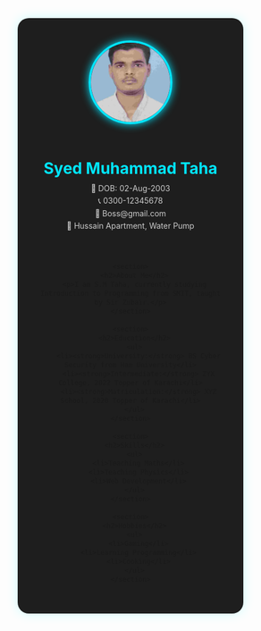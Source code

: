 <!DOCTYPE html>
<html lang="en">
<head>
  <meta charset="UTF-8" />
  <meta name="viewport" content="width=device-width, initial-scale=1.0"/>
  <title>Syed Muhammad Taha - CV</title>
  <style>
    * {
      margin: 0;
      padding: 0;
      box-sizing: border-box;
    }

    body {
      background: #121212;
      color: #ffffff;
      font-family: 'Segoe UI', sans-serif;
      display: flex;
      justify-content: center;
      align-items: center;
      padding: 30px;
      min-height: 100vh;
    }

    .container {
      width: 100%;
      max-width: 800px;
      background-color: #1e1e1e;
      padding: 40px;
      border-radius: 20px;
      box-shadow: 0 0 20px rgba(0, 255, 255, 0.2);
      text-align: center;
    }

    .profile-pic {
      width: 150px;
      height: 150px;
      border-radius: 50%;
      object-fit: cover;
      border: 4px solid #00e5ff;
      box-shadow: 0 0 15px #00e5ff;
      margin-bottom: 20px;
    }

    h1 {
      color: #00e5ff;
      margin-bottom: 10px;
    }

    p {
      margin: 5px 0;
      color: #ccc;
    }

    section {
      margin: 30px 0;
    }

    section h2 {
      color: #00bcd4;
      font-size: 1.5em;
      margin-bottom: 10px;
      border-bottom: 2px solid #00e5ff;
      display: inline-block;
      padding-bottom: 5px;
    }

    ul {
      list-style: none;
      padding: 0;
    }

    ul li {
      margin: 6px 0;
      color: #ddd;
      padding-left: 15px;
      position: relative;
    }

    ul li::before {
      content: "✔️";
      position: absolute;
      left: 0;
      color: #00e5ff;
    }
  </style>
</head>
<body>
  <div class="container">
    <header>
      <img src="TAHA (1).jpg" alt="Profile Picture" class="profile-pic" />
      <h1>Syed Muhammad Taha</h1>
      <p>📅 DOB: 02-Aug-2003</p>
      <p>📞 0300-12345678</p>
      <p>📧 Boss@gmail.com</p>
      <p>📍 Hussain Apartment, Water Pump</p>
    </header>
    
    <section>
      <h2>About Me</h2>
      <p>I am S.M Taha, currently studying Introduction to Programming from SMIT, taught by Sir Zubair.</p>
    </section>

    <section>
      <h2>Education</h2>
      <ul>
        <li><strong>University:</strong> BS Cyber Security from Ham University</li>
        <li><strong>Intermediate:</strong> ZYX College, 2022 Topper of Karachi</li>
        <li><strong>Matriculation:</strong> XYZ School, 2020 Topper of Karachi</li>
      </ul>
    </section>

    <section>
      <h2>Skills</h2>
      <ul>
        <li>Teaching Maths</li>
        <li>Teaching Physics</li>
        <li>Web Development</li>
      </ul>
    </section>

    <section>
      <h2>Hobbies</h2>
      <ul>
        <li>Gaming</li>
        <li>Learning Programming</li>
        <li>Cooking</li>
      </ul>
    </section>
  </div>
</body>
</html>


